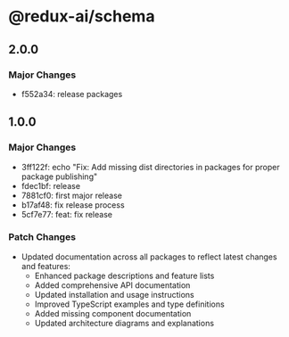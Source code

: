# @redux-ai/schema

## 2.0.0

### Major Changes

- f552a34: release packages

## 1.0.0

### Major Changes

- 3ff122f: echo "Fix: Add missing dist directories in packages for proper package publishing"
- fdec1bf: release
- 7881cf0: first major release
- b17af48: fix release process
- 5cf7e77: feat: fix release

### Patch Changes

- Updated documentation across all packages to reflect latest changes and features:
  - Enhanced package descriptions and feature lists
  - Added comprehensive API documentation
  - Updated installation and usage instructions
  - Improved TypeScript examples and type definitions
  - Added missing component documentation
  - Updated architecture diagrams and explanations
